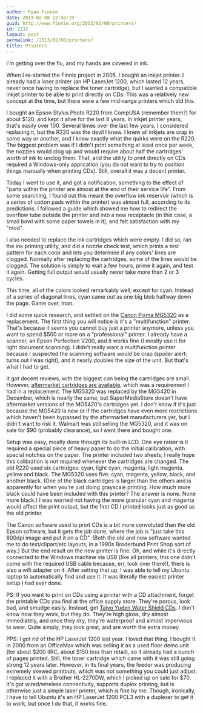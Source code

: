 ```yaml
---
author: Ryan Finnie
date: 2013-02-08 22:56:19
guid: http://www.finnie.org/2013/02/08/printers/
id: 2232
layout: post
permalink: /2013/02/08/printers/
title: Printers
---
```

I'm getting over the flu, and my hands are covered in ink.

When I re-started the Finnix project in 2005, I bought an inkjet printer. I already had a laser printer (an HP LaserJet 1200, which lasted 12 years, never once having to replace the toner cartridge), but I wanted a compatible inkjet printer to be able to print directly on CDs. This was a relatively new concept at the time, but there were a few mid-range printers which did this.

I bought an Epson Stylus Photo R220 from CompUSA (remember them?) for about $120, and kept it alive for the last 8 years. In inkjet printer years, that's easily over 100. Several times over the last few years, I considered replacing it, but the R220 was the devil I knew. I knew all inkjets are crap in some way or another, and I knew exactly what the quirks were on the R220. The biggest problem was if I didn't print something at least once per week, the nozzles would clog up and would require about half the cartridges' worth of ink to unclog them. That, and the utility to print directly on CDs required a Windows-only application (you do not want to try to position things manually when printing CDs). Still, overall it was a decent printer.

Today I went to use it, and got a notification, something to the effect of "parts within the printer are almost at the end of their service life". From some searching, I found out this meant the overflow ink reservoir (which is a series of cotton pads within the printer) was almost full, according to its predictions. I followed a guide which showed me how to redirect the overflow tube outside the printer and into a new receptacle (in this case, a small bowl with some paper towels in it), and felt satisfaction with my "mod".

I also needed to replace the ink cartridges which were empty. I did so, ran the ink priming utility, and did a nozzle check test, which prints a test pattern for each color and lets you determine if any colors' lines are clogged. Normally after replacing the cartridges, some of the lines would be clogged. The solution is simply to wait a few hours, prime it again, and test it again. Getting full output would usually never take more than 2 or 3 cycles.

This time, all of the colors looked remarkably well, except for cyan. Instead of a series of diagonal lines, cyan came out as one big blob halfway down the page. Game over, man.

I did some quick research, and settled on the [Canon Pixma MG5320](http://reviews.cnet.com/multifunction-devices/canon-pixma-mg5320/4505-3181_7-34968161.html) as a replacement. The first thing you will notice is it's a "multifunction" printer. That's because it seems you cannot buy just a printer anymore, unless you want to spend $500 or more on a "professional" printer. I already have a scanner, an Epson Perfection V200, and it works fine (I mostly use it for light document scanning). I didn't really want a multifunction printer because I suspected the scanning software would be crap (spoiler alert: turns out I was right), and it nearly doubles the size of the unit. But that's what I had to get.

It got decent reviews, with the biggest con being the cartridges are small. However, [aftermarket cartridges are available](http://www.supermediastore.com/category/mo/canon-pixma-mg5320-ink-cartridges), which was a requirement I had in a replacement. The MG5320 was replaced by the MG5420 in December, which is nearly the same, but SuperMediaStore doesn't have aftermarket versions of the MG5420's cartridges yet. I don't know if it's just because the MG5420 is new or if the cartridges have even more restrictions which haven't been bypassed by the aftermarket manufacturers yet, but I didn't want to risk it. Walmart was still selling the MG5320, and it was on sale for $90 (probably clearance), so I went there and bought one.

Setup was easy, mostly done through its built-in LCD. One eye raiser is it required a special piece of heavy paper to do the initial calibration, with special notches on the paper. The printer included two sheets; I really hope this calibration is not required whenever the cartridges are changed. The old R220 used six cartridges: cyan, light cyan, magenta, light magenta, yellow and black. The MG5320 uses five: cyan, magenta, yellow, black, and another black. (One of the black cartridges is larger than the others and is apparently for when you're just doing grayscale printing. How much more black could have been included with this printer? The answer is none. None more black.) I was worried not having the more granular cyan and magenta would affect the print output, but the first CD I printed looks just as good as the old printer.

The Canon software used to print CDs is a bit more convoluted than the old Epson software, but it gets the job done, where the job is "just take this 600dpi image and put it on a CD". (Both the old and new software wanted me to do text/clipart/etc layouts, in a 1990s Broderbund Print Shop sort of way.) But the end result on the new printer is fine. Oh, and while it's directly connected to the Windows machine via USB (like all printers, this one didn't come with the required USB cable because, err, look over there!), there is also a wifi adapter on it. After setting that up, I was able to tell my Ubuntu laptop to automatically find and use it. It was literally the easiest printer setup I had ever done.

PS: If you want to print on CDs using a printer with a CD attachment, forget the printable CDs you find at the office supply store. They're porous, look bad, and smudge easily. Instead, get [Taiyo Yuden Water Shield CDs](http://www.supermediastore.com/product/u/taiyo-yuden-52x-cd-r-media-water-shield-white-inkjet-hub-printable-50pk-in-cake-box-spindle). I don't know how they work, but they do. They're high gloss, dry almost immediately, and once they dry, they're waterproof and almost impervious to wear. Quite simply, they look great, and are worth the extra money.

PPS: I got rid of the HP LaserJet 1200 last year. I loved that thing. I bought it in 2000 from an OfficeMax which was selling it as a used floor demo unit (for about $200 IIRC, about $150 less than retail), so it already had a bunch of pages printed. Still, the toner cartridge which came with it was still going strong 12 years later. However, in its final years, the feeder was producing extremely skewed printouts, which was not something you could just adjust. I replaced it with a Brother HL-2270DW, which I picked up on sale for $70. It's got wired/wireless connectivity, supports duplex printing, but is otherwise just a simple laser printer, which is fine by me. Though, ironically, I have to tell Ubuntu it's an HP LaserJet 1200 PCL3 with a duplexer to get it to work, but once I do that, it works fine.
